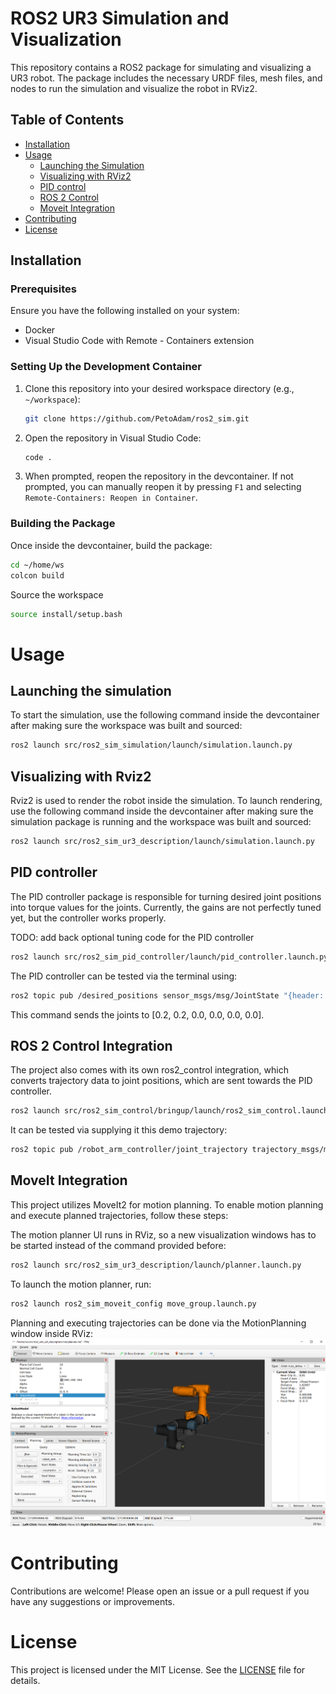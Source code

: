 # ROS2 UR3 Simulation and Visualization

This repository contains a ROS2 package for simulating and visualizing a UR3 robot. The package includes the necessary URDF files, mesh files, and nodes to run the simulation and visualize the robot in RViz2.

## Table of Contents

- [Installation](#installation)
- [Usage](#usage)
  - [Launching the Simulation](#launching-the-simulation)
  - [Visualizing with RViz2](#visualizing-with-rviz2)
  - [PID control](#pid-controller)
  - [ROS 2 Control](#ros-2-control-integration)
  - [Moveit Integration](#moveit-integration)
- [Contributing](#contributing)
- [License](#license)

## Installation

### Prerequisites

Ensure you have the following installed on your system:

- Docker
- Visual Studio Code with Remote - Containers extension

### Setting Up the Development Container

1. Clone this repository into your desired workspace directory (e.g., `~/workspace`):

    ```bash
    git clone https://github.com/PetoAdam/ros2_sim.git
    ```

2. Open the repository in Visual Studio Code:

    ```bash
    code .
    ```

3. When prompted, reopen the repository in the devcontainer. If not prompted, you can manually reopen it by pressing `F1` and selecting `Remote-Containers: Reopen in Container`.

### Building the Package

Once inside the devcontainer, build the package:

```bash
cd ~/home/ws
colcon build
```

Source the workspace
```bash
source install/setup.bash
```

# Usage

## Launching the simulation

To start the simulation, use the following command inside the devcontainer after making sure the workspace was built and sourced:

```bash
ros2 launch src/ros2_sim_simulation/launch/simulation.launch.py
```

## Visualizing with Rviz2

Rviz2 is used to render the robot inside the simulation. To launch rendering, use the following command inside the devcontainer after making sure the simulation package is running and the workspace was built and sourced:

```bash
ros2 launch src/ros2_sim_ur3_description/launch/simulation.launch.py
```

## PID controller

The PID controller package is responsible for turning desired joint positions into torque values for the joints. Currently, the gains are not perfectly tuned yet, but the controller works properly.

TODO: add back optional tuning code for the PID controller

```bash
ros2 launch src/ros2_sim_pid_controller/launch/pid_controller.launch.py
```

The PID controller can be tested via the terminal using:

```bash
ros2 topic pub /desired_positions sensor_msgs/msg/JointState "{header: {stamp: {sec: 0, nanosec: 0}}, name: [shoulder_pan_joint', 'shoulder_lift_joint', 'elbow_joint', 'wrist_1_joint', 'wrist_2_joint', 'wrist_3_joint'], position: [0.2, 0.2, 0.0, 0.0, 0.0, 0.0]}"
```

This command sends the joints to [0.2, 0.2, 0.0, 0.0, 0.0, 0.0].

## ROS 2 Control Integration

The project also comes with its own ros2_control integration, which converts trajectory data to joint positions, which are sent towards the PID controller.

```bash
ros2 launch src/ros2_sim_control/bringup/launch/ros2_sim_control.launch.py 
```

It can be tested via supplying it this demo trajectory:

```bash
ros2 topic pub /robot_arm_controller/joint_trajectory trajectory_msgs/msg/JointTrajectory "{header: {stamp: {sec: 0, nanosec: 0}, frame_id: base_link}, joint_names: ['shoulder_pan_joint', 'shoulder_lift_joint', 'elbow_joint', 'wrist_1_joint', 'wrist_2_joint', 'wrist_3_joint'], points: [{positions: [0, 0, 0, 0, 0, 0], velocities: [], accelerations: [], effort: [], time_from_start: {sec: 0, nanosec: 0}}, {positions: [0.8, 0.8, 0, 0, 0, 0], velocities: [], accelerations: [], effort: [], time_from_start: {sec: 3, nanosec: 0}}, {positions: [0, 0, 0, 0, 0, 0], velocities: [], accelerations: [], effort: [], time_from_start: {sec: 6, nanosec: 0}}]}" --once
```

## MoveIt Integration

This project utilizes MoveIt2 for motion planning. To enable motion planning and execute planned trajectories, follow these steps:

The motion planner UI runs in RViz, so a new visualization windows has to be started instead of the command provided before:

```bash
ros2 launch src/ros2_sim_ur3_description/launch/planner.launch.py
```

To launch the motion planner, run:

```bash
ros2 launch ros2_sim_moveit_config move_group.launch.py
```

Planning and executing trajectories can be done via the MotionPlanning window inside RViz:
![rviz.png](resources/images/rviz.png)


# Contributing

Contributions are welcome! Please open an issue or a pull request if you have any suggestions or improvements.

# License

This project is licensed under the MIT License. See the [LICENSE](LICENSE) file for details.